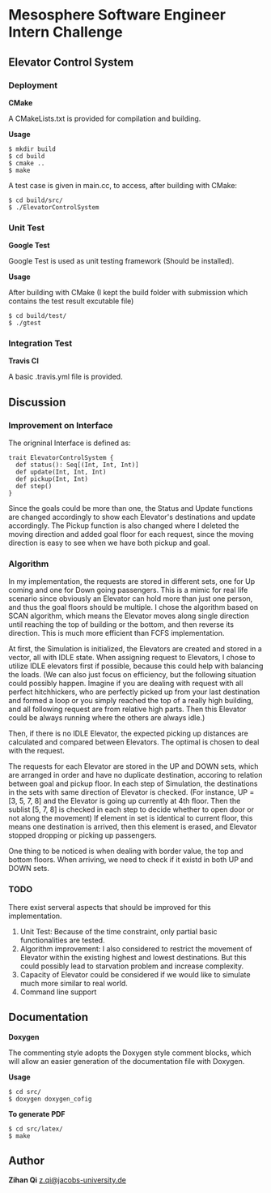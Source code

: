 # Mesosphere Software Engineer Intern Challenge

## Elevator Control System

### Deployment

**CMake**

A CMakeLists.txt is provided for compilation and building.

**Usage**

```
$ mkdir build
$ cd build
$ cmake ..
$ make
```

A test case is given in main.cc, to access, after building with CMake:

```
$ cd build/src/
$ ./ElevatorControlSystem
```

### Unit Test

**Google Test**

Google Test is used as unit testing framework (Should be installed).

**Usage**

After building with CMake (I kept the build folder with submission which contains the test result excutable file)

```
$ cd build/test/
$ ./gtest
```

### Integration Test

**Travis CI**

A basic .travis.yml file is provided.

## Discussion

### Improvement on Interface

The origninal Interface is defined as:

```
trait ElevatorControlSystem {
  def status(): Seq[(Int, Int, Int)]
  def update(Int, Int, Int)
  def pickup(Int, Int)
  def step()
}
```

Since the goals could be more than one, the Status and Update functions are changed accordingly to show each Elevator's destinations and update accordingly. The Pickup function is also changed where I deleted the moving direction and added goal floor for each request, since the moving direction is easy to see when we have both pickup and goal. 

### Algorithm

In my implementation, the requests are stored in different sets, one for Up coming and one for Down going passengers. This is a mimic for real life scenario since obviously an Elevator can hold more than just one person, and thus the goal floors should be multiple. I chose the algorithm based on SCAN algorithm, which means the Elevator moves along single direction until reaching the top of building or the bottom, and then reverse its direction. This is much more efficient than FCFS implementation.

At first, the Simulation is initialized, the Elevators are created and stored in a vector, all with IDLE state. When assigning request to Elevators, I chose to utilize IDLE elevators first if possible, because this could help with balancing the loads. (We can also just focus on efficiency, but the following situation could possibly happen. Imagine if you are dealing with request with all perfect hitchhickers, who are perfectly picked up from your last destination and formed a loop or you simply reached the top of a really high building, and all following request are from relative high parts. Then this Elevator could be always running where the others are always idle.)

Then, if there is no IDLE Elevator, the expected picking up distances are calculated and compared between Elevators. The optimal is chosen to deal with the request.

The requests for each Elevator are stored in the UP and DOWN sets, which are arranged in order and have no duplicate destination, accoring to relation between goal and pickup floor.  In each step of Simulation, the destinations in the sets with same direction of Elevator is checked. (For instance, UP = [3, 5, 7, 8] and the Elevator is going up currently at 4th floor. Then the sublist [5, 7, 8] is checked in each step to decide whether to open door or not along the movement) If element in set is identical to current floor, this means one destination is arrived, then this element is erased, and Elevator stopped dropping or picking up passengers. 

One thing to be noticed is when dealing with border value, the top and bottom floors. When arriving, we need to check if it existd in both UP and DOWN sets.

### TODO

There exist serveral aspects that should be improved for this implementation.

1. Unit Test: Because of the time constraint, only partial basic functionalities are tested.
2. Algorithm improvement: I also considered to restrict the movement of Elevator within the existing highest and lowest destinations. But this could possibly lead to starvation problem and increase complexity.
3. Capacity of Elevator could be considered if we would like to simulate much more similar to real world.
4. Command line support

## Documentation

**Doxygen**

The commenting style adopts the Doxygen style comment blocks, which will allow an easier generation of the documentation file with Doxygen.

**Usage**

```
$ cd src/
$ doxygen doxygen_cofig
```

**To generate PDF**

```
$ cd src/latex/
$ make
```



## Author

**Zihan Qi** z.qi@jacobs-university.de



